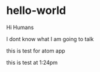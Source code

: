 # hello-world

Hi Humans

I dont know what I am going to talk

this is test for atom app

this is test at 1:24pm
